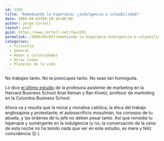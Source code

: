 ```yaml
---
id: 1265
title: 'Remediando la hiperopía: ¿indulgencia o culpabilidad?'
date: 2008-09-03T00:28:16+00:00
author: Jorge Cortell
layout: post
guid: https://www.cortell.net/?p=1293
permalink: /2008/09/03/remediando-la-hiperopia-indulgencia-o-culpabilidad/
categories:
  - Filosofí­a
  - General
  - Humor y curiosidades
  - Otras cosas
  - Placeres de la vida
---
```

No trabajes tanto. No te preocupes tanto. No seas tan hormiguita.

Lo dice <a title="Artículo sobre estudio" href="https://hbswk.hbs.edu/item/6008.html" target="_blank">el último estudio</a> de la profesora asistente de marketing en la Harvard Business School Anat Keinan y Ran Kivetz, profesor de marketing en la Columbia Business School.

Ahora va y resulta que la moral y moralina católica, la ética del trabajo anglosajona y protestante, el autosacrificio musulmán, los consejos de tu abuela, y las órdenes de tu jefe no deben pesar tanto. Así que remedia tu hiperopía y sumérgente en la indulgencia (y no, la conversación de la cena de esta noche no ha tenido nada que ver en este estudio, es mera y feliz coincidencia 😉 ).